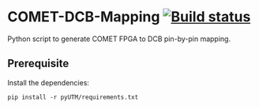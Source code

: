 # COMET-DCB-Mapping [![Build status](https://travis-ci.com/umd-lhcb/COMET-DCB-Mapping.svg?master)](https://travis-ci.com/umd-lhcb)
Python script to generate COMET FPGA to DCB pin-by-pin mapping.


## Prerequisite
Install the dependencies:
```
pip install -r pyUTM/requirements.txt
```
